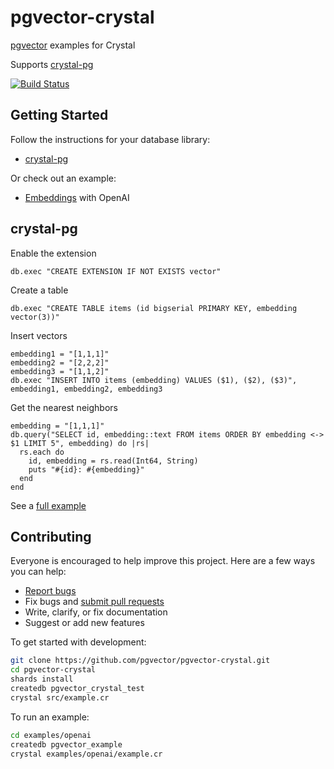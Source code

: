 # pgvector-crystal

[pgvector](https://github.com/pgvector/pgvector) examples for Crystal

Supports [crystal-pg](https://github.com/will/crystal-pg)

[![Build Status](https://github.com/pgvector/pgvector-crystal/actions/workflows/build.yml/badge.svg)](https://github.com/pgvector/pgvector-crystal/actions)

## Getting Started

Follow the instructions for your database library:

- [crystal-pg](#crystal-pg)

Or check out an example:

- [Embeddings](examples/openai/example.cr) with OpenAI

## crystal-pg

Enable the extension

```crystal
db.exec "CREATE EXTENSION IF NOT EXISTS vector"
```

Create a table

```crystal
db.exec "CREATE TABLE items (id bigserial PRIMARY KEY, embedding vector(3))"
```

Insert vectors

```crystal
embedding1 = "[1,1,1]"
embedding2 = "[2,2,2]"
embedding3 = "[1,1,2]"
db.exec "INSERT INTO items (embedding) VALUES ($1), ($2), ($3)", embedding1, embedding2, embedding3
```

Get the nearest neighbors

```crystal
embedding = "[1,1,1]"
db.query("SELECT id, embedding::text FROM items ORDER BY embedding <-> $1 LIMIT 5", embedding) do |rs|
  rs.each do
    id, embedding = rs.read(Int64, String)
    puts "#{id}: #{embedding}"
  end
end
```

See a [full example](src/example.cr)

## Contributing

Everyone is encouraged to help improve this project. Here are a few ways you can help:

- [Report bugs](https://github.com/pgvector/pgvector-crystal/issues)
- Fix bugs and [submit pull requests](https://github.com/pgvector/pgvector-crystal/pulls)
- Write, clarify, or fix documentation
- Suggest or add new features

To get started with development:

```sh
git clone https://github.com/pgvector/pgvector-crystal.git
cd pgvector-crystal
shards install
createdb pgvector_crystal_test
crystal src/example.cr
```

To run an example:

```sh
cd examples/openai
createdb pgvector_example
crystal examples/openai/example.cr
```
